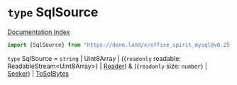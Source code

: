 # `type` SqlSource

[Documentation Index](../README.md)

```ts
import {SqlSource} from "https://deno.land/x/office_spirit_mysql@v0.25.0/mod.ts"
```

`type` SqlSource = `string` | Uint8Array | (\{`readonly` readable: ReadableStream\<Uint8Array>} | [Reader](../interface.Reader/README.md)) \& (\{`readonly` size: `number`} | [Seeker](../interface.Seeker/README.md)) | [ToSqlBytes](../private.interface.ToSqlBytes/README.md)